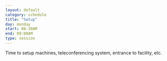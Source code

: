```yaml
---
layout: default
category: schedule
title: "Setup"
day: monday
start: 08:30AM
end: 09:00AM
type: session
---
```


Time to setup machines, teleconferencing system, entrance to facility, etc.
